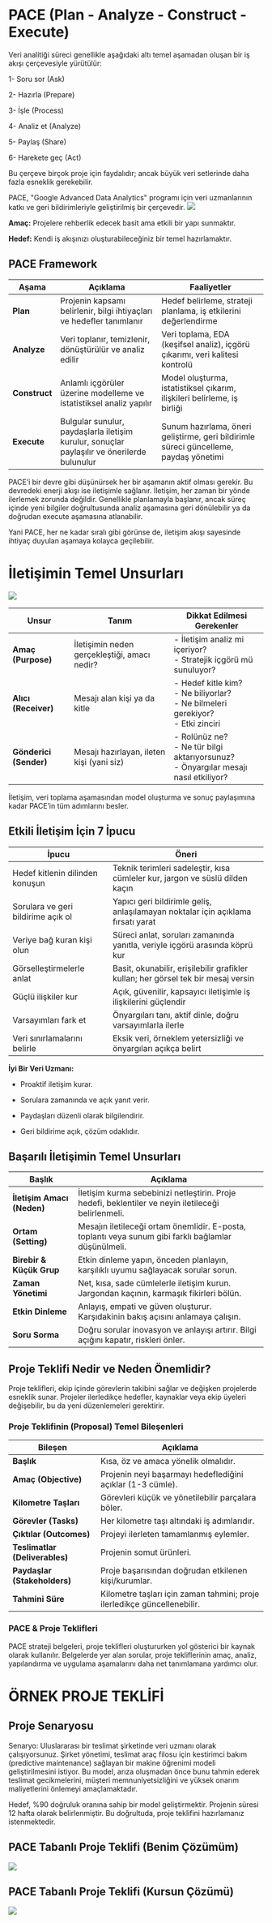 # PACE (Plan - Analyze - Construct - Execute)

Veri analitiği süreci genellikle aşağıdaki altı temel aşamadan oluşan bir iş akışı çerçevesiyle yürütülür:

1- Soru sor (Ask)

2- Hazırla (Prepare)

3- İşle (Process)

4- Analiz et (Analyze)

5- Paylaş (Share)

6- Harekete geç (Act)

Bu çerçeve birçok proje için faydalıdır; ancak büyük veri setlerinde daha fazla esneklik gerekebilir.

PACE, "Google Advanced Data Analytics" programı için veri uzmanlarının katkı ve geri bildirimleriyle geliştirilmiş bir çerçevedir.
![](pace.png)

**Amaç:** Projelere rehberlik edecek basit ama etkili bir yapı sunmaktır.

**Hedef:** Kendi iş akışınızı oluşturabileceğiniz bir temel hazırlamaktır.

## PACE Framework

| **Aşama**     | **Açıklama**                                                                                | **Faaliyetler**                                                                       |
| ------------- | ------------------------------------------------------------------------------------------- | ------------------------------------------------------------------------------------- |
| **Plan**      | Projenin kapsamı belirlenir, bilgi ihtiyaçları ve hedefler tanımlanır                       | Hedef belirleme, strateji planlama, iş etkilerini değerlendirme                       |
| **Analyze**   | Veri toplanır, temizlenir, dönüştürülür ve analiz edilir                                    | Veri toplama, EDA (keşifsel analiz), içgörü çıkarımı, veri kalitesi kontrolü          |
| **Construct** | Anlamlı içgörüler üzerine modelleme ve istatistiksel analiz yapılır                         | Model oluşturma, istatistiksel çıkarım, ilişkileri belirleme, iş birliği              |
| **Execute**   | Bulgular sunulur, paydaşlarla iletişim kurulur, sonuçlar paylaşılır ve önerilerde bulunulur | Sunum hazırlama, öneri geliştirme, geri bildirimle süreci güncelleme, paydaş yönetimi |

PACE’i bir devre gibi düşünürsek her bir aşamanın aktif olması gerekir. Bu devredeki enerji akışı ise iletişimle sağlanır. İletişim, her zaman bir yönde ilerlemek zorunda değildir. Genellikle planlamayla başlanır, ancak süreç içinde yeni bilgiler doğrultusunda analiz aşamasına geri dönülebilir ya da doğrudan execute aşamasına atlanabilir.

Yani PACE, her ne kadar sıralı gibi görünse de, iletişim akışı sayesinde ihtiyaç duyulan aşamaya kolayca geçilebilir.

# İletişimin Temel Unsurları

![](iletisim.png)

| **Unsur**              | **Tanım**                                    | **Dikkat Edilmesi Gerekenler**                                                              |
| ---------------------- | -------------------------------------------- | ------------------------------------------------------------------------------------------- |
| **Amaç (Purpose)**     | İletişimin neden gerçekleştiği, amacı nedir? | - İletişim analiz mi içeriyor? <br> - Stratejik içgörü mü sunuluyor?                        |
| **Alıcı (Receiver)**   | Mesajı alan kişi ya da kitle                 | - Hedef kitle kim? <br> - Ne biliyorlar? <br> - Ne bilmeleri gerekiyor? <br> - Etki zinciri |
| **Gönderici (Sender)** | Mesajı hazırlayan, ileten kişi (yani siz)    | - Rolünüz ne? <br> - Ne tür bilgi aktarıyorsunuz? <br> - Önyargılar mesajı nasıl etkiliyor? |

İletişim, veri toplama aşamasından model oluşturma ve sonuç paylaşımına kadar PACE’in tüm adımlarını besler.

## Etkili İletişim İçin 7 İpucu

| **İpucu**                          | **Öneri**                                                                         |
| ---------------------------------- | --------------------------------------------------------------------------------- |
| Hedef kitlenin dilinden konuşun    | Teknik terimleri sadeleştir, kısa cümleler kur, jargon ve süslü dilden kaçın      |
| Sorulara ve geri bildirime açık ol | Yapıcı geri bildirimle geliş, anlaşılamayan noktalar için açıklama fırsatı yarat  |
| Veriye bağ kuran kişi olun         | Süreci anlat, soruları zamanında yanıtla, veriyle içgörü arasında köprü kur       |
| Görselleştirmelerle anlat          | Basit, okunabilir, erişilebilir grafikler kullan; her görsel tek bir mesaj versin |
| Güçlü ilişkiler kur                | Açık, güvenilir, kapsayıcı iletişimle iş ilişkilerini güçlendir                   |
| Varsayımları fark et               | Önyargıları tanı, aktif dinle, doğru varsayımlarla ilerle                         |
| Veri sınırlamalarını belirle       | Eksik veri, örneklem yetersizliği ve önyargıları açıkça belirt                    |

**İyi Bir Veri Uzmanı:**

- Proaktif iletişim kurar.

- Sorulara zamanında ve açık yanıt verir.

- Paydaşları düzenli olarak bilgilendirir.

- Geri bildirime açık, çözüm odaklıdır.

## Başarılı İletişimin Temel Unsurları

| **Başlık**                 | **Açıklama**                                                                                         |
| -------------------------- | ---------------------------------------------------------------------------------------------------- |
| **İletişim Amacı (Neden)** | İletişim kurma sebebinizi netleştirin. Proje hedefi, beklentiler ve neyin iletileceği belirlenmeli.  |
| **Ortam (Setting)**        | Mesajın iletileceği ortam önemlidir. E-posta, toplantı veya sunum gibi farklı bağlamlar düşünülmeli. |
| **Birebir & Küçük Grup**   | Etkin dinleme yapın, önceden planlayın, karşılıklı uyumu sağlayacak sorular sorun.                   |
| **Zaman Yönetimi**         | Net, kısa, sade cümlelerle iletişim kurun. Jargondan kaçının, karmaşık fikirleri bölün.              |
| **Etkin Dinleme**          | Anlayış, empati ve güven oluşturur. Karşıdakinin bakış açısını anlamaya çalışın.                     |
| **Soru Sorma**             | Doğru sorular inovasyon ve anlayışı artırır. Bilgi açığını kapatır, riskleri önler.                  |

## Proje Teklifi Nedir ve Neden Önemlidir?

Proje teklifleri, ekip içinde görevlerin takibini sağlar ve değişken projelerde esneklik sunar. Projeler ilerledikçe hedefler, kaynaklar veya ekip üyeleri değişebilir, bu da yeni düzenlemeleri gerektirir.

### Proje Teklifinin (Proposal) Temel Bileşenleri

| Bileşen                        | Açıklama                                                                 |
| ------------------------------ | ------------------------------------------------------------------------ |
| **Başlık**                     | Kısa, öz ve amaca yönelik olmalıdır.                                     |
| **Amaç (Objective)**           | Projenin neyi başarmayı hedeflediğini açıklar (1-3 cümle).               |
| **Kilometre Taşları**          | Görevleri küçük ve yönetilebilir parçalara böler.                        |
| **Görevler (Tasks)**           | Her kilometre taşı altındaki iş adımlarıdır.                             |
| **Çıktılar (Outcomes)**        | Projeyi ilerleten tamamlanmış eylemler.                                  |
| **Teslimatlar (Deliverables)** | Projenin somut ürünleri.                                                 |
| **Paydaşlar (Stakeholders)**   | Proje başarısından doğrudan etkilenen kişi/kurumlar.                     |
| **Tahmini Süre**               | Kilometre taşları için zaman tahmini; proje ilerledikçe güncellenebilir. |

### PACE & Proje Teklifleri

PACE strateji belgeleri, proje teklifleri oluştururken yol gösterici bir kaynak olarak kullanılır. Belgelerde yer alan sorular, proje tekliflerinin amaç, analiz, yapılandırma ve uygulama aşamalarını daha net tanımlamana yardımcı olur.

# ÖRNEK PROJE TEKLİFİ

## Proje Senaryosu

Senaryo:
Uluslararası bir teslimat şirketinde veri uzmanı olarak çalışıyorsunuz. Şirket yönetimi, teslimat araç filosu için kestirimci bakım (predictive maintenance) sağlayan bir makine öğrenimi modeli geliştirilmesini istiyor. Bu model, arıza oluşmadan önce bunu tahmin ederek teslimat gecikmelerini, müşteri memnuniyetsizliğini ve yüksek onarım maliyetlerini önlemeyi amaçlamaktadır.

Hedef, %90 doğruluk oranına sahip bir model geliştirmektir. Projenin süresi 12 hafta olarak belirlenmiştir. Bu doğrultuda, proje teklifini hazırlamanız istenmektedir.

## PACE Tabanlı Proje Teklifi (Benim Çözümüm)

![](ornek.jpg)

## PACE Tabanlı Proje Teklifi (Kursun Çözümü)

![](ornek-cozum.jpg)

